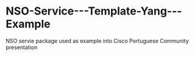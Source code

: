 # NSO-Service---Template-Yang---Example
NSO servie package used as example into Cisco Portuguese Community presentation

